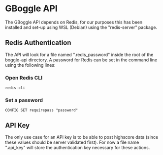# GBoggle API
The GBoggle API depends on Redis, for our purposes this has been installed and set-up using WSL (Debian) using the "redis-server" package.

## Redis Authentication
The API will look for a file named ".redis_password" inside the root of the boggle-api directory.
A password for Redis can be set in the command line using the following lines:
### Open Redis CLI
`redis-cli`
### Set a password
`CONFIG SET requirepass "password"`


## API Key
The only use case for an API key is to be able to post highscore data (since these values should be server validated first).
For now a file name ".api_key" will store the authentication key necessary for these actions.